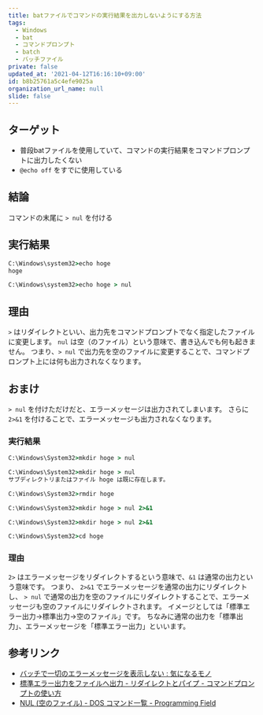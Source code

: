 ```yaml
---
title: batファイルでコマンドの実行結果を出力しないようにする方法
tags:
  - Windows
  - bat
  - コマンドプロンプト
  - batch
  - バッチファイル
private: false
updated_at: '2021-04-12T16:16:10+09:00'
id: b8b25761a5c4efe9025a
organization_url_name: null
slide: false
---
```

## ターゲット

- 普段batファイルを使用していて、コマンドの実行結果をコマンドプロンプトに出力したくない
- `@echo off` をすでに使用している

## 結論

コマンドの末尾に `> nul` を付ける

## 実行結果

```bat
C:\Windows\system32>echo hoge
hoge

C:\Windows\system32>echo hoge > nul

```

## 理由

`>` はリダイレクトといい、出力先をコマンドプロンプトでなく指定したファイルに変更します。
`nul` は空（のファイル）という意味で、書き込んでも何も起きません。
つまり、`> nul` で出力先を空のファイルに変更することで、コマンドプロンプト上には何も出力されなくなります。

## おまけ

`> nul` を付けただけだと、エラーメッセージは出力されてしまいます。
さらに `2>&1` を付けることで、エラーメッセージも出力されなくなります。

### 実行結果

```bat
C:\Windows\System32>mkdir hoge > nul

C:\Windows\System32>mkdir hoge > nul
サブディレクトリまたはファイル hoge は既に存在します。

C:\Windows\System32>rmdir hoge

C:\Windows\System32>mkdir hoge > nul 2>&1

C:\Windows\System32>mkdir hoge > nul 2>&1

C:\Windows\System32>cd hoge

```

### 理由

`2>` はエラーメッセージをリダイレクトするという意味で、`&1` は通常の出力という意味です。
つまり、 `2>&1` でエラーメッセージを通常の出力にリダイレクトし、 `> nul` で通常の出力を空のファイルにリダイレクトすることで、エラーメッセージも空のファイルにリダイレクトされます。
イメージとしては「標準エラー出力→標準出力→空のファイル」です。
ちなみに通常の出力を「標準出力」、エラーメッセージを「標準エラー出力」といいます。

## 参考リンク

- [バッチで一切のエラーメッセージを表示しない : 気になるモノ](http://reich.exblog.jp/7216035)
- [標準エラー出力をファイルへ出力 - リダイレクトとパイプ - コマンドプロンプトの使い方](http://www.adminweb.jp/command/redirect/index3.html)
- [NUL (空のファイル) - DOS コマンド一覧 - Programming Field](http://pf-j.sakura.ne.jp/program/dos/doscmd/dev_nul.htm)
